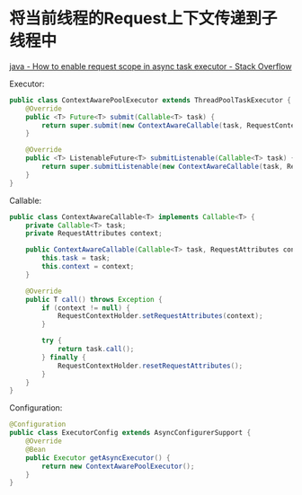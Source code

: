 # 将当前线程的Request上下文传递到子线程中

[java - How to enable request scope in async task executor - Stack Overflow](https://stackoverflow.com/questions/23732089/how-to-enable-request-scope-in-async-task-executor?newreg=cef88ba81efc416babcb819b532e4592)

Executor:

```java
public class ContextAwarePoolExecutor extends ThreadPoolTaskExecutor {
    @Override
    public <T> Future<T> submit(Callable<T> task) {
        return super.submit(new ContextAwareCallable(task, RequestContextHolder.currentRequestAttributes()));
    }

    @Override
    public <T> ListenableFuture<T> submitListenable(Callable<T> task) {
        return super.submitListenable(new ContextAwareCallable(task, RequestContextHolder.currentRequestAttributes()));
    }
}
```

Callable:

```java
public class ContextAwareCallable<T> implements Callable<T> {
    private Callable<T> task;
    private RequestAttributes context;

    public ContextAwareCallable(Callable<T> task, RequestAttributes context) {
        this.task = task;
        this.context = context;
    }

    @Override
    public T call() throws Exception {
        if (context != null) {
            RequestContextHolder.setRequestAttributes(context);
        }

        try {
            return task.call();
        } finally {
            RequestContextHolder.resetRequestAttributes();
        }
    }
}
```

Configuration:

```java
@Configuration
public class ExecutorConfig extends AsyncConfigurerSupport {
    @Override
    @Bean
    public Executor getAsyncExecutor() {
        return new ContextAwarePoolExecutor();
    }
}
```
